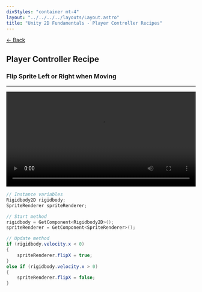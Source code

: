 ```yaml
---
divStyles: "container mt-4"
layout: "../../../../layouts/Layout.astro"
title: "Unity 2D Fundamentals - Player Controller Recipes"
---
```


[← Back](/courses/unity-2d-fundamentals/)

## Player Controller Recipe
### Flip Sprite Left or Right when Moving
---

<div class="container">
    <div class="row">
        <div class="col-sm-12 col-md-6">
            <video src="/courses/unity-2d-fundamentals/flip-sprite-recipe.mp4" width="100%" autoplay loop controls></video>
        </div>
    </div>
</div>



```csharp
// Instance variables
Rigidbody2D rigidbody;
SpriteRenderer spriteRenderer;

// Start method
rigidbody = GetComponent<Rigidbody2D>();
spriteRenderer = GetComponent<SpriteRenderer>();

// Update method
if (rigidbody.velocity.x < 0)
{
    spriteRenderer.flipX = true;
}
else if (rigidbody.velocity.x > 0)
{
    spriteRenderer.flipX = false;
}
```
